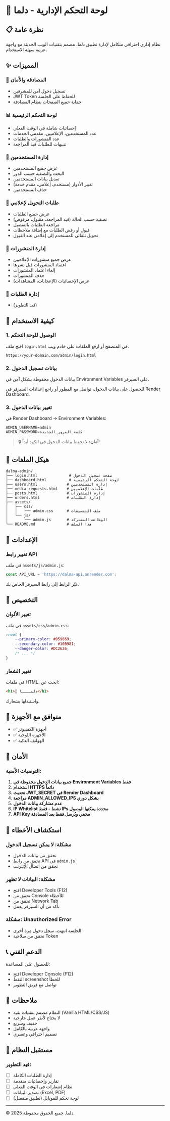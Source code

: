 # 🌴 لوحة التحكم الإدارية - دلما

## 📋 نظرة عامة

نظام إداري احترافي متكامل لإدارة تطبيق دلما، مصمم بتقنيات الويب الحديثة مع واجهة عربية سهلة الاستخدام.

## ✨ المميزات

### 🔐 المصادقة والأمان
- تسجيل دخول آمن للمشرفين
- JWT Token للحفاظ على الجلسة
- حماية جميع الصفحات بنظام المصادقة

### 📊 لوحة التحكم الرئيسية
- إحصائيات شاملة في الوقت الفعلي
- عدد المستخدمين، الإعلاميين، مقدمي الخدمات
- عدد المنشورات والطلبات
- تنبيهات للطلبات قيد المراجعة

### 👥 إدارة المستخدمين
- عرض جميع المستخدمين
- البحث والتصفية حسب الدور
- تعديل بيانات المستخدمين
- تغيير الأدوار (مستخدم، إعلامي، مقدم خدمة)
- حذف المستخدمين

### 📝 طلبات التحويل لإعلامي
- عرض جميع الطلبات
- تصفية حسب الحالة (قيد المراجعة، مقبول، مرفوض)
- مراجعة الطلبات بالتفصيل
- قبول أو رفض الطلبات مع إضافة ملاحظات
- تحويل تلقائي للمستخدم إلى إعلامي عند القبول

### 📰 إدارة المنشورات
- عرض جميع منشورات الإعلاميين
- اعتماد المنشورات قبل نشرها
- إلغاء اعتماد المنشورات
- حذف المنشورات
- عرض الإحصائيات (الإعجابات، المشاهدات)

### 🛒 إدارة الطلبات
- (قيد التطوير)

## 🚀 كيفية الاستخدام

### 1. الوصول للوحة التحكم

افتح ملف `login.html` في المتصفح أو ارفع الملفات على خادم ويب.

```
https://your-domain.com/admin/login.html
```

### 2. بيانات تسجيل الدخول

بيانات الدخول محفوظة بشكل آمن في Environment Variables على السيرفر.

للحصول على بيانات الدخول، تواصل مع المطور أو راجع إعدادات السيرفر في Render Dashboard.

### 3. تغيير بيانات الدخول

في Render Dashboard → Environment Variables:

```env
ADMIN_USERNAME=admin
ADMIN_PASSWORD=كلمة_المرور_الجديدة
```

> 🔒 **أمان:** لا تحفظ بيانات الدخول في الكود أبداً!

## 📁 هيكل الملفات

```
dalma-admin/
├── login.html              # صفحة تسجيل الدخول
├── dashboard.html          # لوحة التحكم الرئيسية
├── users.html             # إدارة المستخدمين
├── media-requests.html    # طلبات الإعلاميين
├── posts.html             # إدارة المنشورات
├── orders.html            # إدارة الطلبات
├── assets/
│   ├── css/
│   │   └── admin.css      # ملف التنسيقات
│   └── js/
│       └── admin.js       # الوظائف المشتركة
└── README.md              # هذا الملف
```

## 🔧 الإعدادات

### تغيير رابط API

في ملف `assets/js/admin.js`:

```javascript
const API_URL = 'https://dalma-api.onrender.com';
```

غيّر الرابط إلى رابط السيرفر الخاص بك.

## 🎨 التخصيص

### تغيير الألوان

في ملف `assets/css/admin.css`:

```css
:root {
    --primary-color: #059669;
    --secondary-color: #10B981;
    --danger-color: #DC2626;
    /* ... */
}
```

### تغيير الشعار

في ملفات HTML، ابحث عن:

```html
<h1>🌴 دلمــــا</h1>
```

واستبدلها بشعارك.

## 📱 متوافق مع الأجهزة

- ✅ أجهزة الكمبيوتر
- ✅ الأجهزة اللوحية
- ✅ الهواتف الذكية

## 🔐 الأمان

### التوصيات الأمنية:

1. **جميع بيانات الدخول محفوظة في Environment Variables فقط**
2. **استخدام HTTPS دائماً**
3. **تحديث JWT_SECRET في Render Dashboard**
4. **مراجعة ADMIN_ALLOWED_IPS بشكل دوري**
5. **عدم مشاركة بيانات الدخول**
6. **IP Whitelist نشط - فقط IPs محددة يمكنها الوصول**
7. **API Key مخفي ويُرسل فقط بعد المصادقة**

## 🐛 استكشاف الأخطاء

### مشكلة: لا يمكن تسجيل الدخول

- تحقق من بيانات الدخول
- تحقق من رابط API في `admin.js`
- تحقق من اتصال الإنترنت

### مشكلة: البيانات لا تظهر

- افتح Developer Tools (F12)
- تحقق من Console للأخطاء
- تحقق من Network Tab
- تأكد من أن السيرفر يعمل

### مشكلة: Unauthorized Error

- الجلسة انتهت، سجل دخول مرة أخرى
- تحقق من صلاحية Token

## 📞 الدعم الفني

للحصول على المساعدة:
- افتح Developer Console (F12)
- التقط screenshot للخطأ
- تواصل مع فريق التطوير

## 📝 ملاحظات

- النظام مصمم بتقنيات نقية (Vanilla HTML/CSS/JS)
- لا يحتاج لأطر عمل خارجية
- خفيف وسريع
- واجهة عربية بالكامل
- تصميم احترافي وعصري

## 🎉 مستقبل النظام

### قيد التطوير:
- [ ] إدارة الطلبات الكاملة
- [ ] تقارير وإحصائيات متقدمة
- [ ] نظام إشعارات في الوقت الفعلي
- [ ] تصدير البيانات (Excel, PDF)
- [ ] لوحة تحكم للموبايل (تطبيق منفصل)

---

© 2025 دلما. جميع الحقوق محفوظة.

